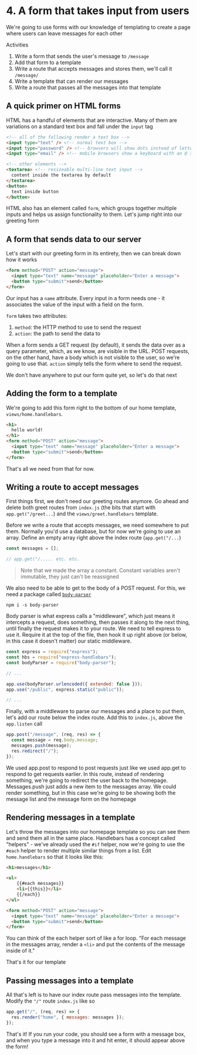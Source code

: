 # 4. A form that takes input from users

We're going to use forms with our knowledge of templating to create a page where users
can leave messages for each other

Activities

1. Write a form that sends the user's message to `/message`
2. Add that form to a template
3. Write a route that accepts messages and stores them, we'll call it `/message/`
4. Write a template that can render our messages
5. Write a route that passes all the messages into that template

## A quick primer on HTML forms

HTML has a handful of elements that are interactive. Many of them are variations on
a standard text box and fall under the `input` tag

```HTML
<!-- all of the following render a text box -->
<input type="text" /> <!-- normal text box -->
<input type="password" /> <!-- browsers will show dots instead of letters -->
<input type="email" /> <!-- mobile browsers show a keyboard with an @ symbol on it -->

<!-- other elements -->
<textarea> <!-- resizeable multi-line text input -->
  content inside the textarea by default
</textarea>
<button>
  text inside button
</button>
```

HTML also has an element called `form`, which groups together multiple inputs
and helps us assign functionality to them. Let's jump right into our greeting form

## A form that sends data to our server

Let's start with our greeting form in its entirety, then we can break down how it works

```HTML
<form method="POST" action="message">
  <input type="text" name="message" placeholder="Enter a message">
  <button type="submit">send</button>
</form>
```

Our input has a `name` attribute. Every input in a form needs one - it associates
the value of the input with a field on the form.

`form` takes two attributes:

1. `method`: the HTTP method to use to send the request
2. `action`: the path to send the data to

When a form sends a GET request (by default), it sends the data over as a query parameter,
which, as we know, are visible in the URL. POST requests, on the other hand, have a body
which is not visible to the user, so we're going to use that. `action` simply
tells the form where to send the request.

We don't have anywhere to put our form quite yet, so let's do that next

## Adding the form to a template

We're going to add this form right to the bottom of our home template, `views/home.handlebars`.

```HTML
<h1>
  hello world!
</h1>
<form method="POST" action="message">
  <input type="text" name="message" placeholder="Enter a message">
  <button type="submit">send</button>
</form>
```

That's all we need from that for now.

## Writing a route to accept messages

First things first, we don't need our greeting routes anymore. Go ahead and delete both greet
routes from `index.js` (the bits that start with `app.get("/greet...`) and the `views/greet.handlebars` template.

Before we write a route that accepts messages, we need somewhere to put them. Normally you'd use a database,
but for now we're going to use an array. Define an empty array right above the index route (`app.get("/...`)

```javascript
const messages = [];

// app.get("/..... etc. etc.
```

> Note that we made the array a constant. Constant variables aren't immutable, they just can't be reassigned

We also need to be able to get to the body of a POST request. For this, we need a package called [`body-parser`](https://www.npmjs.com/package/body-parser)

```
npm i -s body-parser
```

Body parser is what express calls a "middleware", which just means it intercepts a request, does something, then
passes it along to the next thing, until finally the request makes it to your route. We need to tell
express to use it. Require it at the top of the file, then hook it up right above
(or below, in this case it doesn't matter) our static middleware.

```javascript
const express = require("express");
const hbs = require("express-handlebars");
const bodyParser = require("body-parser");

// ...

app.use(bodyParser.urlencoded({ extended: false }));
app.use("/public", express.static("public"));

// ...
```

Finally, with a middleware to parse our messages and a place to put them, let's add our route below the index route.
Add this to `index.js`, above the `app.listen` call

```javascript
app.post("/message", (req, res) => {
  const message = req.body.message;
  messages.push(message);
  res.redirect("/");
});
```

We used app.post to respond to post requests just like we used app.get to respond to get requests earlier. In this route, instead of rendering something, we're going to redirect the user back to the homepage. Messages.push just adds a new item to the messages array. We could render something, but in this case we're going to be showing both the message list and the message form on the homepage

## Rendering messages in a template

Let's throw the messages into our homepage template so you can see them and send them all in the same place. Handlebars has
a concept called "helpers" - we've already used the `#if` helper, now we're going to use the `#each` helper to render
multiple similar things from a list. Edit `home.handlebars` so that it looks like this:

```HTML
<h1>messages</h1>

<ul>
    {{#each messages}}
    <li>{{this}}</li>
    {{/each}}
</ul>

<form method="POST" action="message">
  <input type="text" name="message" placeholder="Enter a message">
  <button type="submit">send</button>
</form>
```

You can think of the each helper sort of like a for loop.
"For each message in the messages array, render a `<li>` and put the contents of the message inside of it."

That's it for our template

## Passing messages into a template

All that's left is to have our index route pass messages into the template. Modify the `"/"` route `index.js` like so

```javascript
app.get("/", (req, res) => {
  res.render("home", { messages: messages });
});
```

That's it! If you run your code, you should see a form with a message box, and when you type a
message into it and hit enter, it should appear above the form!
